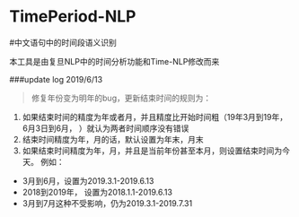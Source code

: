# TimePeriod-NLP
#中文语句中的时间段语义识别




本工具是由复旦NLP中的时间分析功能和Time-NLP修改而来



###update log  2019/6/13
>修复年份变为明年的bug，更新结束时间的规则为：
1. 如果结束时间的精度为年或者月，并且精度比开始时间粗（19年3月到19年，
6月3日到6月，
）就认为两者时间顺序没有错误
2. 结束时间精度为年，月的话，默认设置为年末，月末
3. 如果结束时间精度为年，月，并且是当前年份甚至本月，则设置结束时间为今天。
例如：
* 3月到6月，设置为2019.3.1-2019.6.13
* 2018到2019年， 设置为2018.1.1-2019.6.13
* 3月到7月这种不受影响，仍为2019.3.1-2019.7.31
